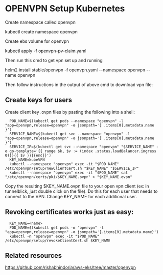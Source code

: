 # OPENVPN Setup Kubernetes

Create namespace called openvpn

kubectl create namespace openvpn

Create ebs volume for openvpn

kubectl apply -f openvpn-pv-claim.yaml

Then run this cmd to get vpn set up and running

helm2 install stable/openvpn -f openvpn.yaml --namespace openvpn --name openvpn

Then follow instructions in the output of above cmd to download vpn file:

## Create keys for users

Create client key .ovpn files by pasting the following into a shell:

```
  POD_NAME=$(kubectl get pods --namespace "openvpn" -l "app=openvpn,release=openvpn" -o jsonpath='{ .items[0].metadata.name }')
  SERVICE_NAME=$(kubectl get svc --namespace "openvpn" -l "app=openvpn,release=openvpn" -o jsonpath='{ .items[0].metadata.name }')
  SERVICE_IP=$(kubectl get svc --namespace "openvpn" "$SERVICE_NAME" -o go-template='{{ range $k, $v := (index .status.loadBalancer.ingress 0)}}{{ $v }}{{end}}')
  KEY_NAME=kubeVPN
  kubectl --namespace "openvpn" exec -it "$POD_NAME" /etc/openvpn/setup/newClientCert.sh "$KEY_NAME" "$SERVICE_IP"
  kubectl --namespace "openvpn" exec -it "$POD_NAME" cat "/etc/openvpn/certs/pki/$KEY_NAME.ovpn" > "$KEY_NAME.ovpn"
```

Copy the resulting $KEY_NAME.ovpn file to your open vpn client (ex: in tunnelblick, just double click on the file).  Do this for each user that needs to connect to the VPN.  Change KEY_NAME for each additional user.


## Revoking certificates works just as easy:
```
  KEY_NAME=<name>
  POD_NAME=$(kubectl get pods -n "openvpn" -l "app=openvpn,release=openvpn" -o jsonpath='{.items[0].metadata.name}')
  kubectl -n "openvpn" exec -it "$POD_NAME" /etc/openvpn/setup/revokeClientCert.sh $KEY_NAME
```

## Related resources

https://github.com/rishabhindoria/aws-eks/tree/master/openvpn
